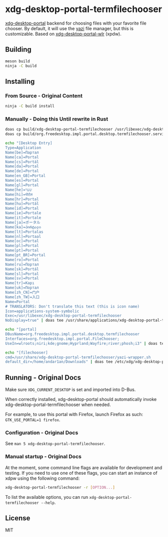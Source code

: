 # xdg-desktop-portal-termfilechooser

[xdg-desktop-portal] backend for choosing files with your favorite file
chooser.
By default, it will use the [yazi] file manager, but this is customizable.
Based on [xdg-desktop-portal-wlr] (xpdw).

## Building

```sh
meson build
ninja -C build
```

## Installing

### From Source - Original Content

```sh
ninja -C build install
```

### Manually - Doing this Until rewrite in Rust

```sh
doas cp build/xdg-desktop-portal-termfilechooser /usr/libexec/xdg-desktop-portal-termfilechooser
doas cp build/org.freedesktop.impl.portal.desktop.termfilechooser.service /usr/share/dbus-1/services/org.freedesktop.impl.portal.desktop.termfilechooser

echo "[Desktop Entry]
Type=Application
Name[be]=Партал
Name[ca]=Portal
Name[cs]=Portál
Name[da]=Portal
Name[de]=Portal
Name[en_GB]=Portal
Name[es]=Portal
Name[gl]=Portal
Name[he]=שער
Name[hi]=पोर्टल
Name[hr]=Portal
Name[hu]=Portál
Name[id]=Portal
Name[ie]=Portale
Name[it]=Portale
Name[ja]=ポータル
Name[ka]=პორტალი
Name[lt]=Portalas
Name[nl]=Portaal
Name[oc]=Portal
Name[pl]=Portal
Name[pt]=Portal
Name[pt_BR]=Portal
Name[ro]=Portal
Name[ru]=Портал
Name[sk]=Portál
Name[sl]=Portal
Name[sv]=Portal
Name[tr]=Kapı
Name[uk]=Портал
Name[zh_CN]=门户
Name[zh_TW]=入口
Name=Portal
# TRANSLATORS: Don't translate this text (this is icon name)
Icon=applications-system-symbolic
Exec=/usr/libexec/xdg-desktop-portal-termfilechooser
NoDisplay=true" | doas tee /usr/share/applications/xdg-desktop-portal-termfilechooser.desktop

echo "[portal]
DBusName=org.freedesktop.impl.portal.desktop.termfilechooser
Interfaces=org.freedesktop.impl.portal.FileChooser;
UseIn=wlroots;niri;kde;gnome;Hyprland;Wayfire;river;phosh;i3" | doas tee /usr/share/xdg-desktop-portal/portals/termfilechooser.portal

echo "[filechooser]
cmd=/usr/share/xdg-desktop-portal-termfilechooser/yazi-wrapper.sh
default_dir=/home/andar1an/Downloads" | doas tee /etc/xdg/xdg-desktop-portal-termfilechooser/config
```

## Running - Original Docs

Make sure `XDG_CURRENT_DESKTOP` is set and imported into D-Bus.

When correctly installed, xdg-desktop-portal should automatically invoke
xdg-desktop-portal-termfilechooser when needed.

For example, to use this portal with Firefox, launch Firefox as such:
`GTK_USE_PORTAL=1 firefox`.

### Configuration - Original Docs

See `man 5 xdg-desktop-portal-termfilechooser`.

### Manual startup - Original Docs

At the moment, some command line flags are available for development and
testing. If you need to use one of these flags, you can start an instance of
xdpw using the following command:

```sh
xdg-desktop-portal-termfilechooser -r [OPTION...]
```

To list the available options, you can run `xdg-desktop-portal-termfilechooser
--help`.

## License

MIT

[xdg-desktop-portal]: https://github.com/flatpak/xdg-desktop-portal
[xdg-desktop-portal-wlr]: https://github.com/emersion/xdg-desktop-portal-wlr
[yazi]: https://yazi-rs.github.io
